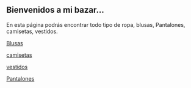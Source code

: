 ## Bienvenidos a mi bazar...

En esta página podrás encontrar todo tipo de ropa, blusas, 
Pantalones, camisetas, vestidos. 

[Blusas](./blusas.md)

[camisetas](./camisetas.md)

[vestidos](./vestidos.md) 

[Pantalones](./pantalones.md)




